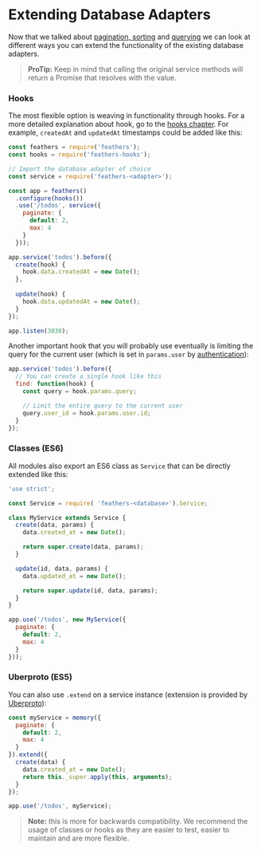 # Extending Database Adapters

Now that we talked about [pagination, sorting](pagination.md) and [querying](querying.md) we can look at different ways you can extend the functionality of the existing database adapters.

> **ProTip:** Keep in mind that calling the original service methods will return a Promise that resolves with the value.

### Hooks

The most flexible option is weaving in functionality through hooks. For a more detailed explanation about hook, go to the [hooks chapter](../hooks/readme.md). For example, `createdAt` and `updatedAt` timestamps could be added like this:

```js
const feathers = require('feathers');
const hooks = require('feathers-hooks');

// Import the database adapter of choice
const service = require('feathers-<adapter>');

const app = feathers()
  .configure(hooks())
  .use('/todos', service({
    paginate: {
      default: 2,
      max: 4
    }
  }));

app.service('todos').before({
  create(hook) {
    hook.data.createdAt = new Date();
  },
  
  update(hook) {
    hook.data.updatedAt = new Date();
  }
});

app.listen(3030);
```

Another important hook that you will probably use eventually is limiting the query for the current user (which is set in `params.user` by [authentication](../authentication/readme.html)):

```js
app.service('todos').before({
  // You can create a single hook like this
  find: function(hook) {
    const query = hook.params.query;

    // Limit the entire query to the current user
    query.user_id = hook.params.user.id;
  }
});
```

### Classes (ES6)

All modules also export an ES6 class as `Service` that can be directly extended like this:

```js
'use strict';

const Service = require( 'feathers-<database>').Service;

class MyService extends Service {
  create(data, params) {
    data.created_at = new Date();

    return super.create(data, params);
  }

  update(id, data, params) {
    data.updated_at = new Date();

    return super.update(id, data, params);
  }
}

app.use('/todos', new MyService({
  paginate: {
    default: 2,
    max: 4
  }
}));
```

### Uberproto (ES5)

You can also use `.extend` on a service instance (extension is provided by [Uberproto](https://github.com/daffl/uberproto)):

```js
const myService = memory({
  paginate: {
    default: 2,
    max: 4
  }
}).extend({
  create(data) {
    data.created_at = new Date();
    return this._super.apply(this, arguments);
  }
});

app.use('/todos', myService);
```

> **Note:** this is more for backwards compatibility. We recommend the usage of classes or hooks as they are easier to test, easier to maintain and are more flexible.
